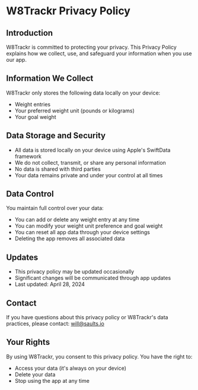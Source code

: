 # W8Trackr Privacy Policy

## Introduction
W8Trackr is committed to protecting your privacy. This Privacy Policy explains how we collect, use, and safeguard your information when you use our app.

## Information We Collect
W8Trackr only stores the following data locally on your device:
- Weight entries
- Your preferred weight unit (pounds or kilograms)
- Your goal weight

## Data Storage and Security
- All data is stored locally on your device using Apple's SwiftData framework
- We do not collect, transmit, or share any personal information
- No data is shared with third parties
- Your data remains private and under your control at all times

## Data Control
You maintain full control over your data:
- You can add or delete any weight entry at any time
- You can modify your weight unit preference and goal weight
- You can reset all app data through your device settings
- Deleting the app removes all associated data

## Updates
- This privacy policy may be updated occasionally
- Significant changes will be communicated through app updates
- Last updated: April 28, 2024

## Contact
If you have questions about this privacy policy or W8Trackr's data practices, please contact:
will@saults.io

## Your Rights
By using W8Trackr, you consent to this privacy policy. You have the right to:
- Access your data (it's always on your device)
- Delete your data
- Stop using the app at any time
